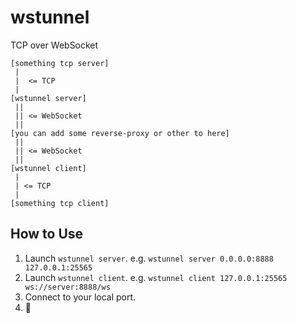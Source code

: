 # wstunnel

TCP over WebSocket

```
[something tcp server]
 |
 |  <= TCP
 |
[wstunnel server]
 ||
 || <= WebSocket
 ||
[you can add some reverse-proxy or other to here]
 ||
 || <= WebSocket
 ||
[wstunnel client]
 |
 | <= TCP
 |
[something tcp client]
```

## How to Use

1. Launch `wstunnel server`. e.g. `wstunnel server 0.0.0.0:8888 127.0.0.1:25565`
1. Launch `wstunnel client`. e.g. `wstunnel client 127.0.0.1:25565 ws://server:8888/ws`
1. Connect to your local port.
1. :tada: